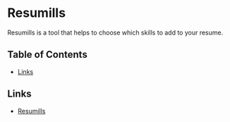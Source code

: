 # Resumills

Resumills is a tool that helps to choose which skills to add to your resume.

## Table of Contents

- [Links](#links)

## Links

- [Resumills](https://resumills.com)